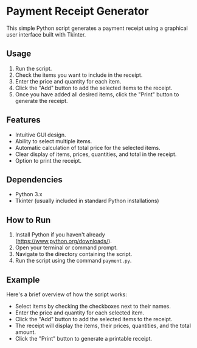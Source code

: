 # Payment Receipt Generator

This simple Python script generates a payment receipt using a graphical user interface built with Tkinter.

## Usage
1. Run the script.
2. Check the items you want to include in the receipt.
3. Enter the price and quantity for each item.
4. Click the "Add" button to add the selected items to the receipt.
5. Once you have added all desired items, click the "Print" button to generate the receipt.

## Features
- Intuitive GUI design.
- Ability to select multiple items.
- Automatic calculation of total price for the selected items.
- Clear display of items, prices, quantities, and total in the receipt.
- Option to print the receipt.

## Dependencies
- Python 3.x
- Tkinter (usually included in standard Python installations)

## How to Run
1. Install Python if you haven't already (https://www.python.org/downloads/).
2. Open your terminal or command prompt.
3. Navigate to the directory containing the script.
4. Run the script using the command `payment.py`.

## Example
Here's a brief overview of how the script works:

- Select items by checking the checkboxes next to their names.
- Enter the price and quantity for each selected item.
- Click the "Add" button to add the selected items to the receipt.
- The receipt will display the items, their prices, quantities, and the total amount.
- Click the "Print" button to generate a printable receipt.

